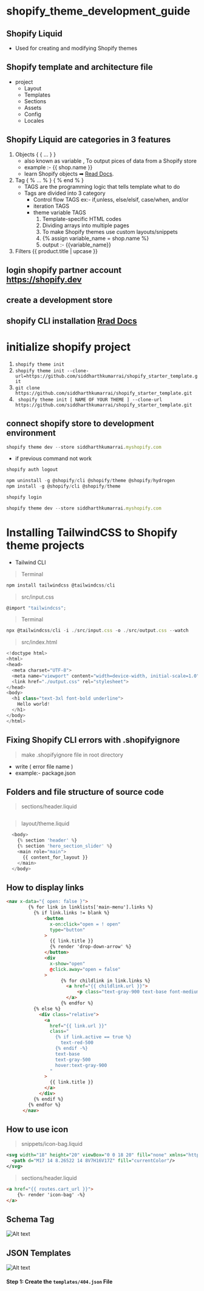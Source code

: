 # shopify_theme_development_guide
## Shopify Liquid
- Used for creating and modifying Shopify themes
## Shopify template and architecture file
- project
    - Layout
    - Templates
    - Sections
    - Assets
    - Config
    - Locales
## Shopify Liquid are categories in 3 features
1. Objects  { { ... } }
      - also known as variable , To output pices of data from a Shopify store
      - example :- {{ shop.name }}
      - learn Shopify objects ➡ [Read Docs](https://shopify.dev/api/liquid).
3. Tag { % ... % } { % end % }
      - TAGS are the programming logic that tells template what to do
      - Tags are divided into 3 category
          - Control flow TAGS  ex:- if,unless, else/elsif, case/when, and/or
          - iteration TAGS
          - theme variable TAGS
            1.   Template-specific HTML codes
            2.   Dividing arrays into multiple pages
            3.   To make Shopify themes use custom layouts/snippets
            4.   {% assign variable_name = shop.name %}
            5.   output :- {{variable_name}}
4. Filters {{ product.title | upcase }}
## login shopify partner account https://shopify.dev
## create a development store
## shopify CLI installation    [Rrad Docs](https://shopify.dev/themes/tools/cli/installation)
# initialize shopify project
1. ``` shopify theme init ```
2. ``` shopify theme init --clone-url=https://github.com/siddharthkumarrai/shopify_starter_template.git ```
3. ``` git clone https://github.com/siddharthkumarrai/shopify_starter_template.git ```
4. ``` shopify theme init [ NAME OF YOUR THEME ] --clone-url https://github.com/siddharthkumarrai/shopify_starter_template.git```
## connect shopify store to development environment
```node.js
shopify theme dev --store siddharthkumarrai.myshopify.com
```
- if previous command not work
```node.js
shopify auth logout
```
```node.js
npm uninstall -g @shopify/cli @shopify/theme @shopify/hydrogen
npm install -g @shopify/cli @shopify/theme
```
```node.js
shopify login
```
```node.js
shopify theme dev --store siddharthkumarrai.myshopify.com
```
#  Installing TailwindCSS to Shopify theme projects
- Tailwind CLI
> Terminal
```javascript
npm install tailwindcss @tailwindcss/cli
```
> src/input.css
```javascript
@import "tailwindcss";
```
> Terminal
```javascript
npx @tailwindcss/cli -i ./src/input.css -o ./src/output.css --watch
```
> src/index.html
```javascript
<!doctype html>
<html>
<head>
  <meta charset="UTF-8">
  <meta name="viewport" content="width=device-width, initial-scale=1.0">
  <link href="./output.css" rel="stylesheet">
</head>
<body>
  <h1 class="text-3xl font-bold underline">
    Hello world!
  </h1>
</body>
</html>
```
## Fixing Shopify CLI errors with .shopifyignore
> make .shopifyignore file in root directory
- write ( error file name )
- example:- package.json
## Folders and file structure of source code
> sections/header.liquid
```javascript
```
> layout/theme.liquid
```javascript
  <body>
    {% section 'header' %}
    {% section 'hero_section_slider' %}
    <main role="main">
      {{ content_for_layout }}
    </main>
  </body>
```
## How to display links
```html
<nav x-data="{ open: false }">
        {% for link in linklists['main-menu'].links %}
          {% if link.links != blank %}
              <button
                x-on:click="open = ! open"
                type="button"
              >
                {{ link.title }}
                {% render 'drop-down-arrow' %}
              </button>
              <div
                x-show="open"
                @click.away="open = false"
              >
                    {% for childlink in link.links %}
                      <a href="{{ childlink.url }}">
                          <p class="text-gray-900 text-base font-medium">{{ childlink.title }}</p>
                      </a>
                    {% endfor %}
          {% else %}
            <div class="relative">
              <a
                href="{{ link.url }}"
                class="
                  {% if link.active == true %}
                    text-red-500
                  {% endif -%}
                  text-base
                  text-gray-500
                  hover:text-gray-900
                "
              >
                {{ link.title }}
              </a>
            </div>
          {% endif %}
        {% endfor %}
      </nav>
```
## How to use icon
> snippets/icon-bag.liquid
```svg
<svg width="18" height="20" viewBox="0 0 18 20" fill="none" xmlns="http://www.w3.org/2000/svg">
  <path d="M17 14 8.26522 14 8V7H16V17Z" fill="currentColor"/>
</svg>
```
> sections/header.liquid
```html
<a href="{{ routes.cart_url }}">
    {%- render 'icon-bag' -%}
</a>
```
## Schema Tag
![Alt text](https://res.cloudinary.com/dnknslaku/image/upload/v1741759999/projects_images/logo/Screenshot_356_oec4hs.png)
## JSON Templates
![Alt text](https://res.cloudinary.com/dnknslaku/image/upload/v1741845243/projects_images/logo/Screenshot_375_djeb6r.png)

#### Step 1: Create the ```templates/404.json``` File
